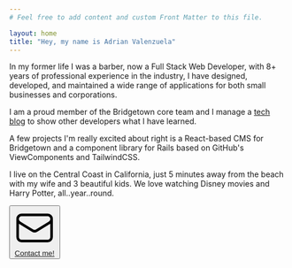 ```yaml
---
# Feel free to add content and custom Front Matter to this file.

layout: home
title: "Hey, my name is Adrian Valenzuela"
---
```


In my former life I was a barber, now a Full Stack Web Developer, with 8+ years of professional experience in the industry, I have designed, developed, and maintained a wide range of applications for
both small businesses and corporations. 

I am a proud member of the Bridgetown core team and I manage a [tech blog](https://mugenruby.com) to show other developers what I have learned.

A few projects I'm really excited about right is a React-based CMS for Bridgetown and a component library for Rails based on GitHub's ViewComponents and TailwindCSS.

I live on the Central Coast in California, just 5 minutes away from the beach with my wife and 3 beautiful kids. We love watching Disney movies and Harry Potter, all..year..round.

<span class="py-4 inline-block">
    <button class="group py-2 px-4 text-stone-100 bg-stone-700 border border-stone-800 uppercase text-sm font-bold hover:border-rose-500 hover:bg-rose-500 flex items-center space-x-2 drop-shadow-sm hover:drop-shadow-lg">
        <svg xmlns="http://www.w3.org/2000/svg" fill="none" viewBox="0 0 24 24" stroke-width="1.5" stroke="currentColor" class="w-6 h-6 group-hover:-rotate-12">
          <path stroke-linecap="round" stroke-linejoin="round" d="M21.75 6.75v10.5a2.25 2.25 0 01-2.25 2.25h-15a2.25 2.25 0 01-2.25-2.25V6.75m19.5 0A2.25 2.25 0 0019.5 4.5h-15a2.25 2.25 0 00-2.25 2.25m19.5 0v.243a2.25 2.25 0 01-1.07 1.916l-7.5 4.615a2.25 2.25 0 01-2.36 0L3.32 8.91a2.25 2.25 0 01-1.07-1.916V6.75" />
        </svg>
        <a href="mailto:adrianvalenz.web@gmail.com?subject=Hi!, I'm emailing you from your site link" onclick="window.fathom.trackGoal('0RJUKGMM', 0);">Contact me!</a>
    </button>
</span>
